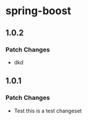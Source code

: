 # spring-boost

## 1.0.2

### Patch Changes

- dkd

## 1.0.1

### Patch Changes

- Test this is a test changeset
